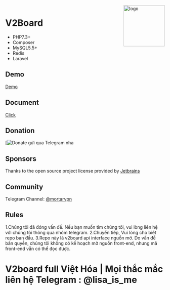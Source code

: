 <img src="https://avatars.githubusercontent.com/u/93268631?v=4" alt="logo" width="130" height="130" align="right"/>

# **V2Board**

- PHP7.3+
- Composer
- MySQL5.5+
- Redis
- Laravel

## Demo
[Demo](https://v2board.com)

## Document
[Click](https://docs.mortarltd.asia)

## Donation
[![Donate gửi qua Telegram nha](https://t.me/lisa_is_me)

## Sponsors
Thanks to the open source project license provided by [Jetbrains](https://www.jetbrains.com/)

## Community
Telegram Channel: [@mortarvpn](https://t.me/mortarvpn)  

## Rules
1.Chúng tôi đã đóng vấn đề. Nếu bạn muốn tìm chúng tôi, vui lòng liên hệ với chúng tôi thông qua nhóm telegram. 
2.Chuyển tiếp, Vui lòng cho biết repo ban đầu. 
3.Repo này là v2board api interface nguồn mở. Do vấn đề bản quyền, chúng tôi không có kế hoạch mở nguồn front-end, nhưng mã front-end vẫn có thể đọc được.

# V2board full Việt Hóa | Mọi thắc mắc liên hệ Telegram : @lisa_is_me
